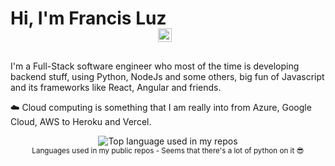 # Hi, I'm Francis Luz

<!--
<p align="center">
  <a href="#">
    <img width="100" src="#" alt="logo" />
  </a>
</p>
-->

<p align="center" style="margin: -20px 0 30px">
  <a href="https://www.linkedin.com/in/francisluz/" target="_blank" style='margin-right:10px'>
    <img align="center" src="https://cdn.jsdelivr.net/npm/simple-icons@3.0.1/icons/linkedin.svg" alt="linkedin" height="22px" width="22px" />
  </a>
</p>

I'm a Full-Stack software engineer who most of the time is developing backend stuff, using Python, NodeJs and some others, big fun of Javascript and its frameworks like React, Angular and friends. 

☁️ Cloud computing is something that I am really into from Azure, Google Cloud, AWS to Heroku and Vercel.

<div align="center">
  <img width="" src="https://github-readme-stats.vercel.app/api/top-langs/?username=francisluz&layout=compact&hide_title=1&card_width=300" alt="Top language used in my repos" />
  <br />
  <small>Languages used in my public repos - Seems that there's a lot of python on it 😎</small>
  <br />
  <br />
</div>


<!--
**francisluz/francisluz** is a ✨ _special_ ✨ repository because its `README.md` (this file) appears on your GitHub profile.

Here are some ideas to get you started:

- 🔭 I’m currently working on ...
- 🌱 I’m currently learning ...
- 👯 I’m looking to collaborate on ...
- 🤔 I’m looking for help with ...
- 💬 Ask me about ...
- 📫 How to reach me: ...
- 😄 Pronouns: ...
- ⚡ Fun fact: ...
-->
